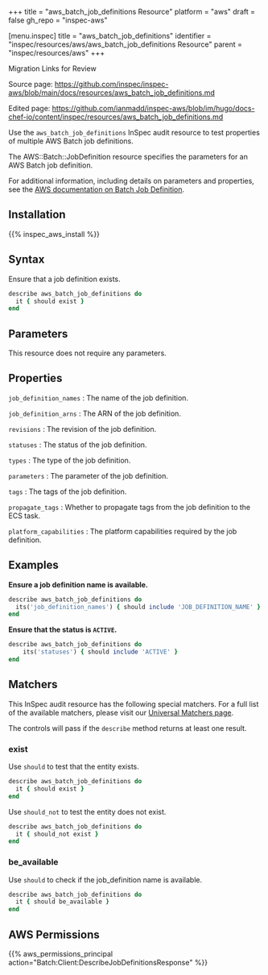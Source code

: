 +++
title = "aws_batch_job_definitions Resource"
platform = "aws"
draft = false
gh_repo = "inspec-aws"

[menu.inspec]
title = "aws_batch_job_definitions"
identifier = "inspec/resources/aws/aws_batch_job_definitions Resource"
parent = "inspec/resources/aws"
+++

<div class="admonition-note">
<p class="admonition-note-title">Migration Links for Review</p>
<div class="admonition-note-text">
<p>Source page: <a href="https://github.com/inspec/inspec-aws/blob/main/docs/resources/aws_batch_job_definitions.md">https://github.com/inspec/inspec-aws/blob/main/docs/resources/aws_batch_job_definitions.md</a></p>
<p>Edited page: <a href="https://github.com/ianmadd/inspec-aws/blob/im/hugo/docs-chef-io/content/inspec/resources/aws_batch_job_definitions.md">https://github.com/ianmadd/inspec-aws/blob/im/hugo/docs-chef-io/content/inspec/resources/aws_batch_job_definitions.md</a></p>
</div>
</div>


Use the `aws_batch_job_definitions` InSpec audit resource to test properties of multiple AWS Batch job definitions.

The AWS::Batch::JobDefinition resource specifies the parameters for an AWS Batch job definition.

For additional information, including details on parameters and properties, see the [AWS documentation on Batch Job Definition](https://docs.aws.amazon.com/AWSCloudFormation/latest/UserGuide/aws-resource-athena-workgroup.html).

## Installation

{{% inspec_aws_install %}}

## Syntax

Ensure that a job definition exists.

```ruby
describe aws_batch_job_definitions do
  it { should exist }
end
```

## Parameters

This resource does not require any parameters.

## Properties

`job_definition_names`
: The name of the job definition.

`job_definition_arns`
: The ARN of the job definition.

`revisions`
: The revision of the job definition.

`statuses`
: The status of the job definition.

`types`
: The type of the job definition.

`parameters`
: The parameter of the job definition.

`tags`
: The tags of the job definition.

`propagate_tags`
: Whether to propagate tags from the job definition to the ECS task.

`platform_capabilities`
: The platform capabilities required by the job definition.

## Examples

**Ensure a job definition name is available.**

```ruby
describe aws_batch_job_definitions do
  its('job_definition_names') { should include 'JOB_DEFINITION_NAME' }
end
```

**Ensure that the status is `ACTIVE`.**

```ruby
describe aws_batch_job_definitions do
    its('statuses') { should include 'ACTIVE' }
end
```

## Matchers

This InSpec audit resource has the following special matchers. For a full list of the available matchers, please visit our [Universal Matchers page](https://www.inspec.io/docs/reference/matchers/).

The controls will pass if the `describe` method returns at least one result.

### exist

Use `should` to test that the entity exists.

```ruby
describe aws_batch_job_definitions do
  it { should exist }
end
```

Use `should_not` to test the entity does not exist.

```ruby
describe aws_batch_job_definitions do
  it { should_not exist }
end
```

### be_available

Use `should` to check if the job_definition name is available.

```ruby
describe aws_batch_job_definitions do
  it { should be_available }
end
```

## AWS Permissions

{{% aws_permissions_principal action="Batch:Client:DescribeJobDefinitionsResponse" %}}
